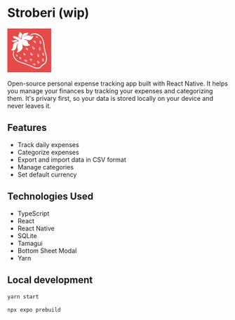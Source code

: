# Stroberi (wip)
<img src="./assets/images/icon.png" alt="drawing" width="100"/>

Open-source personal expense tracking app built with React Native. It helps you manage your finances by tracking your expenses and categorizing them.
It's privary first, so your data is stored locally on your device and never leaves it.
## Features

- Track daily expenses
- Categorize expenses
- Export and import data in CSV format
- Manage categories
- Set default currency

## Technologies Used

- TypeScript
- React
- React Native
- SQLite
- Tamagui
- Bottom Sheet Modal
- Yarn



## Local development

```
yarn start
```

```
npx expo prebuild
```